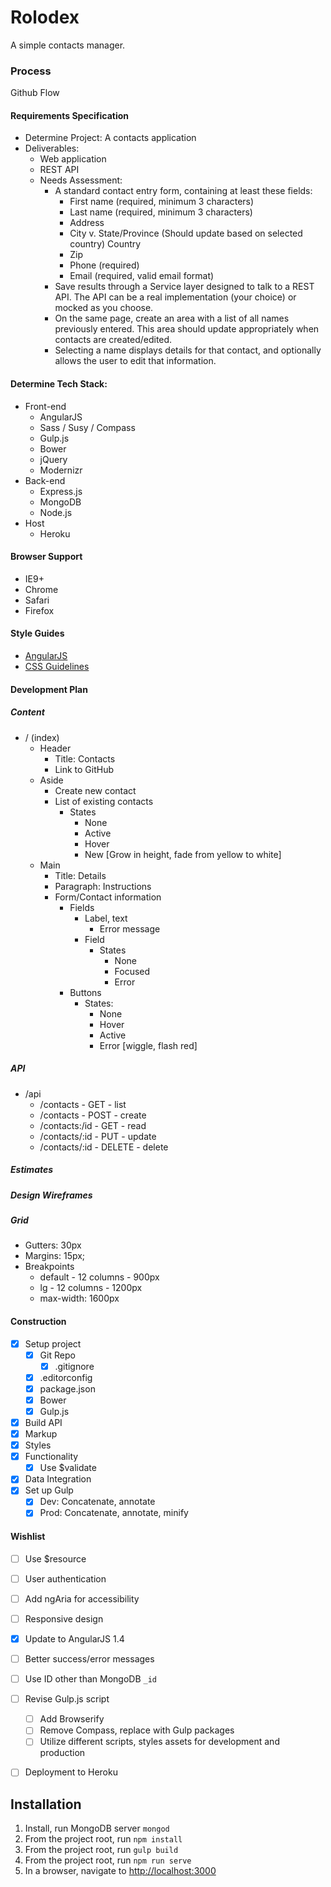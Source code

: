 # Rolodex

A simple contacts manager.

### Process
Github Flow

#### Requirements Specification
- Determine Project: A contacts application
- Deliverables: 
	- Web application
	- REST API
	- Needs Assessment:
		- A standard contact entry form, containing at least these fields: 
			- First name (required, minimum 3 characters)
			- Last name (required, minimum 3 characters)
			- Address
			- City v. State/Province (Should update based on selected country) Country
			- Zip
			- Phone (required)
			- Email (required, valid email format)
		- Save results through a Service layer designed to talk to a REST API. The API can be a real implementation (your choice) or mocked as you choose.
		- On the same page, create an area with a list of all names previously entered. This area should update appropriately when contacts are created/edited.
		- Selecting a name displays details for that contact, and optionally allows the user to edit that information.

#### Determine Tech Stack:
- Front-end
	- AngularJS
	- Sass / Susy / Compass
	- Gulp.js
	- Bower
	- jQuery
	- Modernizr
- Back-end
	- Express.js
	- MongoDB
	- Node.js
- Host
	- Heroku

#### Browser Support
- IE9+
- Chrome
- Safari
- Firefox

#### Style Guides
- [AngularJS](https://github.com/johnpapa/angular-styleguide)
- [CSS Guidelines](http://cssguidelin.es/)

#### Development Plan
##### Content
- / (index)
	- Header
		- Title: Contacts
		- Link to GitHub
	- Aside
		- Create new contact
		- List of existing contacts
			- States
				- None
				- Active
				- Hover
				- New [Grow in height, fade from yellow to white]
	- Main
		- Title: Details
		- Paragraph: Instructions
		- Form/Contact information
			- Fields
				- Label, text
					- Error message
				- Field
					- States
						- None
						- Focused
						- Error
			- Buttons
				- States:
					- None
					- Hover
					- Active
					- Error [wiggle, flash red]

##### API
- /api
	- /contacts - GET - list
	- /contacts - POST - create
	- /contacts:/id - GET - read
	- /contacts/:id - PUT - update
	- /contacts/:id - DELETE - delete

##### Estimates
	
##### Design Wireframes

##### Grid

- Gutters: 30px
- Margins: 15px;
- Breakpoints
	- default - 12 columns - 900px
	- lg - 12 columns - 1200px
	- max-width: 1600px

#### Construction

- [x] Setup project
	- [x] Git Repo
		- [x] .gitignore
	- [x] .editorconfig
	- [x] package.json
	- [x] Bower
	- [x] Gulp.js
- [x] Build API
- [x] Markup
- [x] Styles
- [x] Functionality
    - [x] Use $validate
- [x] Data Integration
- [x] Set up Gulp
	- [x] Dev: Concatenate, annotate
	- [x] Prod: Concatenate, annotate, minify

#### Wishlist

- [ ] Use $resource
- [ ] User authentication
- [ ] Add ngAria for accessibility
- [ ] Responsive design
- [x] Update to AngularJS 1.4
- [ ] Better success/error messages
- [ ] Use ID other than MongoDB `_id`
- [ ] Revise Gulp.js script
    - [ ] Add Browserify
    - [ ] Remove Compass, replace with Gulp packages
    - [ ] Utilize different scripts, styles assets for development and production
- [ ] Deployment to Heroku


## Installation

1. Install, run MongoDB server `mongod`
2. From the project root, run `npm install`
3. From the project root, run `gulp build`
4. From the project root, run `npm run serve`
5. In a browser, navigate to [http://localhost:3000](http://localhost:3000)



